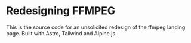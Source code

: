 # Redesigning FFMPEG

This is the source code for an unsolicited redesign of the ffmpeg landing page. Built with Astro, Tailwind and Alpine.js. 


